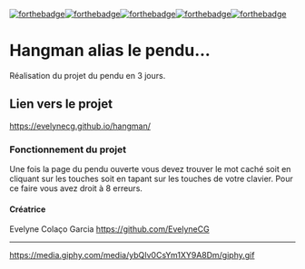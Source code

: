 [![forthebadge](https://forthebadge.com/images/badges/contains-17-coffee-cups.svg)](https://forthebadge.com)[![forthebadge](https://forthebadge.com/images/badges/uses-html.svg)](https://forthebadge.com)[![forthebadge](https://forthebadge.com/images/badges/it-works-why.svg)](https://forthebadge.com)[![forthebadge](https://forthebadge.com/images/badges/uses-css.svg)](https://forthebadge.com)[![forthebadge](https://forthebadge.com/images/badges/uses-js.svg)](https://forthebadge.com)

# Hangman alias le pendu... 

Réalisation du projet du pendu en 3 jours.

## Lien vers le projet

https://evelynecg.github.io/hangman/

### Fonctionnement du projet

Une fois la page du pendu ouverte vous devez trouver le mot caché soit en cliquant sur les touches soit en tapant sur les touches de votre clavier.
Pour ce faire vous avez droit à 8 erreurs.

#### Créatrice

Evelyne Colaço Garcia https://github.com/EvelyneCG

<hr>

https://media.giphy.com/media/ybQIv0CsYm1XY9A8Dm/giphy.gif
